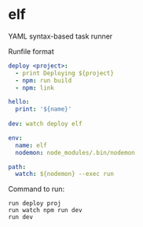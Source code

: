 # elf
YAML syntax-based task runner

Runfile format
```yaml
deploy <project>:
  - print Deploying ${project}
  - npm: run build
  - npm: link

hello:
  print: '${name}'
  
dev: watch deploy elf

env:
  name: elf
  nodemon: node_modules/.bin/nodemon

path:
  watch: ${nodemon} --exec run
```

Command to run:
```shell
run deploy proj
run watch npm run dev
run dev
```
